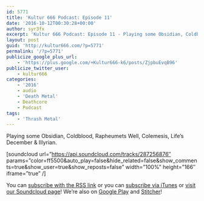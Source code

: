 ```yaml
---
id: 5771
title: 'Kultur 666 Podcast: Episode 11'
date: '2016-10-12T00:30:28+00:00'
author: syr3fx
excerpt: 'Kultur 666 Podcast: Episode 11 - Playing some Obsidian, Coldblood, Rapheumets Well, Colemesis, Life''s December &amp; Illyrian.'
layout: post
guid: 'http://kultur666.com/?p=5771'
permalink: '/?p=5771'
publicize_google_plus_url:
    - 'https://plus.google.com/+Kultur666-k6/posts/ZjpbuEvqB96'
publicize_twitter_user:
    - kultur666
categories:
    - '2016'
    - audio
    - 'Death Metal'
    - Deathcore
    - Podcast
tags:
    - 'Thrash Metal'
---
```


Playing some Obsidian, Coldblood, Rapheumets Well, Colemesis, Life’s December &amp; Illyrian.

\[soundcloud url=”https://api.soundcloud.com/tracks/287256876″ params=”color=ff5500&amp;auto\_play=false&amp;hide\_related=false&amp;show\_comments=true&amp;show\_user=true&amp;show\_reposts=false” width=”100%” height=”166″ iframe=”true” /\]

You can [subscribe with the RSS link](http://feeds.soundcloud.com/users/soundcloud:users:203985226/sounds.rss) or you can [subscribe via iTunes](https://itunes.apple.com/au/podcast/kultur-666-podcast/id1140410234) or [visit our Soundcloud page](https://soundcloud.com/kultur-666)! We’re also on [Google Play](https://goo.gl/app/playmusic?ibi=com.google.PlayMusic&isi=691797987&ius=googleplaymusic&link=https://play.google.com/music/m/Iax6bcfbhy27w3wvkpxlcrkkr6i?t%3DKultur_666_Podcast) and [Stitcher](http://www.stitcher.com/s?fid=99915&refid=stpr)!